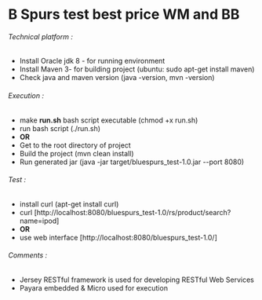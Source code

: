 # B Spurs test best price WM and BB

###### Technical platform :

- Install Oracle jdk 8 - for running environment
- Install Maven 3- for building project (ubuntu: sudo apt-get install maven)
- Check java and maven version (java -version, mvn -version)

###### Execution :

- make **run.sh** bash script executable   (chmod +x run.sh)
- run bash script (./run.sh)
- **OR**
- Get to the root directory of project
- Build the project (mvn clean install)
- Run generated jar (java -jar target/bluespurs_test-1.0.jar --port 8080)

###### Test :

- install curl (apt-get install curl)
- curl [http://localhost:8080/bluespurs_test-1.0/rs/product/search?name=ipod]
- **OR**
- use web interface [http://localhost:8080/bluespurs_test-1.0/]

###### Comments :

- Jersey RESTful framework is used for developing RESTful Web Services 
- Payara embedded & Micro used for execution



